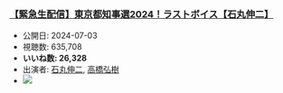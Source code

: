 ### [【緊急生配信】東京都知事選2024！ラストボイス【石丸伸二】](https://www.youtube.com/watch?v=I8__R-9OwwA)
-   公開日: 2024-07-03
-   視聴数: 635,708
-   **いいね数: 26,328**
-   出演者: [石丸伸二](/rehacq_fan/people/石丸伸二 "wikilink"), [高橋弘樹](/rehacq_fan/people/高橋弘樹 "wikilink")
- [![](https://img.youtube.com/vi/I8__R-9OwwA/hqdefault.jpg)](https://www.youtube.com/watch?v=I8__R-9OwwA)
